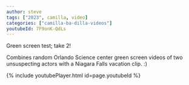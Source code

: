 ```yaml
---
author: steve
tags: ["2023", camilla, video]
categories: ["camilla-ba-dilla-videos"]
youtubeId: 7F9onK-QdLs
---
```

Green screen test; take 2!

Combines random Orlando Science center green screen videos of two unsuspecting actors with a Niagara Falls vacation clip. :) 

{% include youtubePlayer.html id=page.youtubeId %}
